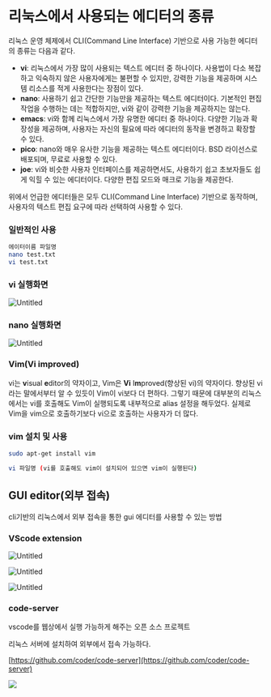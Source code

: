 
# 리눅스에서 사용되는 에디터의 종류

리눅스 운영 체제에서 CLI(Command Line Interface) 기반으로 사용 가능한 에디터의 종류는 다음과 같다.

- **vi**:
리눅스에서 가장 많이 사용되는 텍스트 에디터 중 하나이다. 사용법이 다소 복잡하고 익숙하지 않은 사용자에게는 불편할 수 있지만, 강력한 기능을 제공하며 시스템 리소스를 적게 사용한다는 장점이 있다.
- **nano**:
사용하기 쉽고 간단한 기능만을 제공하는 텍스트 에디터이다. 기본적인 편집 작업을 수행하는 데는 적합하지만, vi와 같이 강력한 기능을 제공하지는 않는다.
- **emacs**:
vi와 함께 리눅스에서 가장 유명한 에디터 중 하나이다. 다양한 기능과 확장성을 제공하며, 사용자는 자신의 필요에 따라 에디터의 동작을 변경하고 확장할 수 있다.
- **pico**:
nano와 매우 유사한 기능을 제공하는 텍스트 에디터이다. BSD 라이선스로 배포되며, 무료로 사용할 수 있다.
- **joe**:
vi와 비슷한 사용자 인터페이스를 제공하면서도, 사용하기 쉽고 초보자들도 쉽게 익힐 수 있는 에디터이다. 다양한 편집 모드와 매크로 기능을 제공한다.

위에서 언급한 에디터들은 모두 CLI(Command Line Interface) 기반으로 동작하며, 사용자의 텍스트 편집 요구에 따라 선택하여 사용할 수 있다.

### 일반적인 사용

```bash
에이터이름 파일명
nano test.txt
vi test.txt
```

### vi 실행화면

![Untitled](https://user-images.githubusercontent.com/53002135/232693060-0f4014b3-130c-490a-b201-ae1b4ef58e24.png)

### nano 실행화면

![Untitled](https://user-images.githubusercontent.com/53002135/232693187-816455c8-b84c-40ea-b448-dd2e43079571.png)

### Vim(Vi improved)

 vi는 **v**isual **e**ditor의 약자이고, Vim은 **Vi** I**m**proved(향상된 vi)의 약자이다. 향상된 vi라는 말에서부터 알 수 있듯이 Vim이 vi보다 더 편하다. 그렇기 때문에 대부분의 리눅스에서는 vi를 호출해도 Vim이 실행되도록 내부적으로 alias 설정을 해두었다. 실제로 Vim을 vim으로 호출하기보다 vi으로 호출하는 사용자가 더 많다.


### vim 설치 및 사용

```bash
sudo apt-get install vim

vi 파일명 (vi를 호출해도 vim이 설치되어 있으면 vim이 실행된다)
```

## GUI editor(외부 접속)

cli기반의 리눅스에서 외부 접속을 통한 gui 에디터를 사용할 수 있는 방법

### VScode extension

![Untitled](https://user-images.githubusercontent.com/53002135/232692089-bac968f5-3d68-41e0-aa12-1f42dcf6d5c3.png)

![Untitled](https://user-images.githubusercontent.com/53002135/232692187-f980336f-9cb4-46dc-bd9d-3d81dc8d58ae.png)

![Untitled](https://user-images.githubusercontent.com/53002135/232692265-3e4bc56c-b74d-41c4-acf9-25cb21ba62af.png)

### code-server

vscode를 웹상에서 실행 가능하게 해주는 오픈 소스 프로젝트

리눅스 서버에 설치하여 외부에서 접속 가능하다. 

[https://github.com/coder/code-server](https://github.com/coder/code-server)


![](https://user-images.githubusercontent.com/53002135/232692844-6bccc9db-e252-4f7f-bc6b-d10c1e63f330.png)
